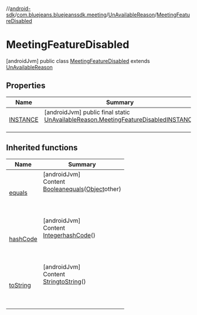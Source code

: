 //[android-sdk](../../../../index.md)/[com.bluejeans.bluejeanssdk.meeting](../../index.md)/[UnAvailableReason](../index.md)/[MeetingFeatureDisabled](index.md)



# MeetingFeatureDisabled  
 [androidJvm] public class [MeetingFeatureDisabled](index.md) extends [UnAvailableReason](../index.md)   


## Properties  
  
|  Name |  Summary | 
|---|---|
| <a name="com.bluejeans.bluejeanssdk.meeting/UnAvailableReason.MeetingFeatureDisabled/INSTANCE/#/PointingToDeclaration/"></a>[INSTANCE](index.md#-859991559%2FProperties%2F-435046686)| <a name="com.bluejeans.bluejeanssdk.meeting/UnAvailableReason.MeetingFeatureDisabled/INSTANCE/#/PointingToDeclaration/"></a> [androidJvm] public final static [UnAvailableReason.MeetingFeatureDisabled](index.md)[INSTANCE](index.md#-859991559%2FProperties%2F-435046686)  <br>   <br>|


## Inherited functions  
  
|  Name |  Summary | 
|---|---|
| <a name="kotlin/UnAvailableReason.MeetingFeatureDisabled/equals/#kotlin.Any?/PointingToDeclaration/"></a>[equals](index.md#-2009611660%2FFunctions%2F-435046686)| <a name="kotlin/UnAvailableReason.MeetingFeatureDisabled/equals/#kotlin.Any?/PointingToDeclaration/"></a>[androidJvm]  <br>Content  <br>[Boolean](https://developer.android.com/reference/kotlin/java/lang/Boolean.html)[equals](index.md#-2009611660%2FFunctions%2F-435046686)([Object](https://developer.android.com/reference/kotlin/java/lang/Object.html)other)  <br>  <br><br><br>|
| <a name="kotlin/UnAvailableReason.MeetingFeatureDisabled/hashCode/#/PointingToDeclaration/"></a>[hashCode](index.md#-1215949838%2FFunctions%2F-435046686)| <a name="kotlin/UnAvailableReason.MeetingFeatureDisabled/hashCode/#/PointingToDeclaration/"></a>[androidJvm]  <br>Content  <br>[Integer](https://developer.android.com/reference/kotlin/java/lang/Integer.html)[hashCode](index.md#-1215949838%2FFunctions%2F-435046686)()  <br>  <br><br><br>|
| <a name="kotlin/UnAvailableReason.MeetingFeatureDisabled/toString/#/PointingToDeclaration/"></a>[toString](index.md#-1394115903%2FFunctions%2F-435046686)| <a name="kotlin/UnAvailableReason.MeetingFeatureDisabled/toString/#/PointingToDeclaration/"></a>[androidJvm]  <br>Content  <br>[String](https://developer.android.com/reference/kotlin/java/lang/String.html)[toString](index.md#-1394115903%2FFunctions%2F-435046686)()  <br>  <br><br><br>|

